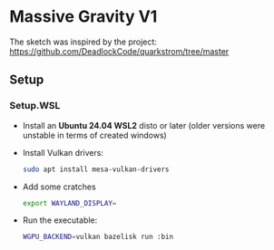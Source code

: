 # Massive Gravity V1

The sketch was inspired by the project: <https://github.com/DeadlockCode/quarkstrom/tree/master>

## Setup

### Setup.WSL

- Install an **Ubuntu 24.04 WSL2** disto or later (older versions were unstable in terms of created windows)

- Install Vulkan drivers:

  ```sh
  sudo apt install mesa-vulkan-drivers
  ```

- Add some cratches

  ```sh
  export WAYLAND_DISPLAY=
  ```

- Run the executable:

  ```sh
  WGPU_BACKEND=vulkan bazelisk run :bin
  ```

